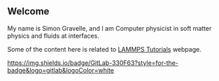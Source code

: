 ## Welcome

My name is Simon Gravelle, and I am Computer physicist in soft matter physics and fluids at interfaces. 

Some of the content here is related to [LAMMPS Tutorials](https://lammpstutorials.github.io/) webpage.

https://img.shields.io/badge/GitLab-330F63?style=for-the-badge&logo=gitlab&logoColor=white
